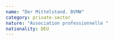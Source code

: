 ```yaml
---
name: "Der Mittelstand. BVMW"
category: private-sector
nature: "Association professionnelle "
nationality: DEU
---
```

